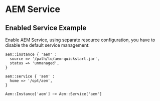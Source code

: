 # AEM Service

## Enabled Service Example

Enable AEM Service, using separate resource configuration, you have to disable the default service management:

~~~ puppet
aem::instance { 'aem' :
  source => '/path/to/aem-quickstart.jar',
  status => 'unmanaged',
}

aem::service { 'aem' :
  home => '/opt/aem',
}

Aem::Instance['aem'] ~> Aem::Service['aem']
~~~
